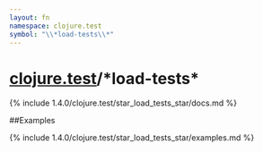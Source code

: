 ```yaml
---
layout: fn
namespace: clojure.test
symbol: "\\*load-tests\\*"
---
```


# [clojure.test](../)/\*load-tests\*

{% include 1.4.0/clojure.test/star_load_tests_star/docs.md %}

##Examples

{% include 1.4.0/clojure.test/star_load_tests_star/examples.md %}

